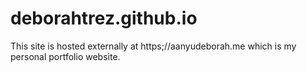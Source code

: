 # deborahtrez.github.io

This site is hosted externally at https;//aanyudeborah.me which is my personal portfolio website.

